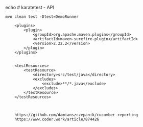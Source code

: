 echo # karatetest - API


`mvn clean test -Dtest=DemoRunner`

        <plugins>
            <plugin>
                <groupId>org.apache.maven.plugins</groupId>
                <artifactId>maven-surefire-plugin</artifactId>
                <version>2.22.2</version>
            </plugin>
        </plugins>
        
        
        <testResources>
            <testResource>
                <directory>src/test/java</directory>
                <excludes>
                    <exclude>**/*.java</exclude>
                </excludes>
            </testResource>
        </testResources>
        
        
        
        https://github.com/damianszczepanik/cucumber-reporting
        https://www.coder.work/article/874426
        
        
        